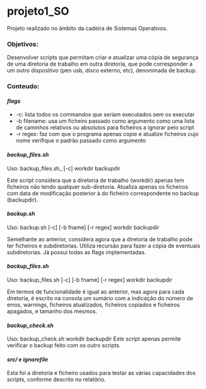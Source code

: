 # projeto1_SO
Projeto realizado no âmbito da cadeira de Sistemas Operativos.

### Objetivos:
Desenvolver scripts que permitam criar e atualizar uma cópia de segurança de uma diretoria de trabalho em outra diretoria, que pode corresponder a um outro dispositivo (pen usb, disco externo, etc), denominada de backup.

### Conteudo:

#### _flags_
- -c:  lista todos os commandos que seriam executados sem os executar
- -b filename: usa um ficheiro passado como argumento como uma lista de caminhos relativos ou absolutos para ficheiros a ignorar pelo script
- -r regex: faz com que o programa apenas copie e atualize ficheiros cujo nome verifique o padrão passado como argumento

#### _backup_files.sh_
Uso: backup_files.sh_ [-c] workdir backupdir

Este script considera que a diretoria de trabalho (workdir) apenas tem ficheiros não tendo qualquer sub-diretoria.
Atualiza apenas os ficheiros com data de modificação posterior à do ficheiro correspondente no backup (backupdir).

#### _backup.sh_ 
Uso: backup.sh [-c] [-b fname] [-r regex] workdir backupdir

Semelhante ao anterior, considera agora que a diretoria de trabalho pode ter ficheiros e subdiretorias.
Utiliza recursão para fazer a cópia de eventuais subdiretorias. Já possui todas as flags implementadas.

#### _backup_files.sh_
Uso: backup_files.sh [-c] [-b fname] [-r regex] workdir backupdir

Em termos de funcionalidade é igual ao anterior, mas agora para
cada diretoria, é escrito na consola um sumário com a indicação do número de erros,
warnings, ficheiros atualizados, ficheiros copiados e ficheiros apagados, e tamanho dos mesmos.

#### _backup_check.sh_
Uso: backup_check.sh workdir backupdir
Este script apenas permite verificar o backup feito com os outro scripts.

#### _src/ e ignorefile_
Esta foi a diretoria e ficheiro usados para testar as várias capacidades dos scripts, conforme descrito no relatório.
